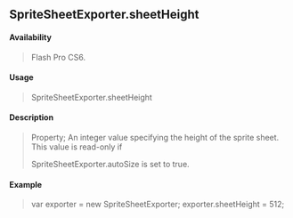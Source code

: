 ## SpriteSheetExporter.sheetHeight

#### Availability

> Flash Pro CS6.

#### Usage

> SpriteSheetExporter.sheetHeight

#### Description

> Property; An integer value specifying the height of the sprite sheet. This value is read-only if
>
> SpriteSheetExporter.autoSize is set to true.

#### Example

> var exporter = new SpriteSheetExporter; exporter.sheetHeight = 512;
